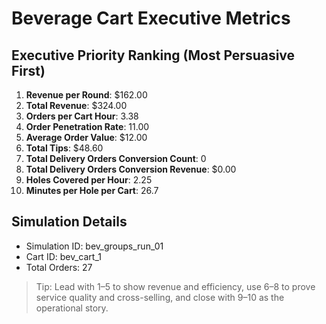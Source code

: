 # Beverage Cart Executive Metrics

## Executive Priority Ranking (Most Persuasive First)
1. **Revenue per Round**: $162.00
2. **Total Revenue**: $324.00
3. **Orders per Cart Hour**: 3.38
4. **Order Penetration Rate**: 11.00
5. **Average Order Value**: $12.00
6. **Total Tips**: $48.60
7. **Total Delivery Orders Conversion Count**: 0
8. **Total Delivery Orders Conversion Revenue**: $0.00
9. **Holes Covered per Hour**: 2.25
10. **Minutes per Hole per Cart**: 26.7

## Simulation Details
- Simulation ID: bev_groups_run_01
- Cart ID: bev_cart_1
- Total Orders: 27

> Tip: Lead with 1–5 to show revenue and efficiency, use 6–8 to prove service quality and cross-selling, and close with 9–10 as the operational story.
